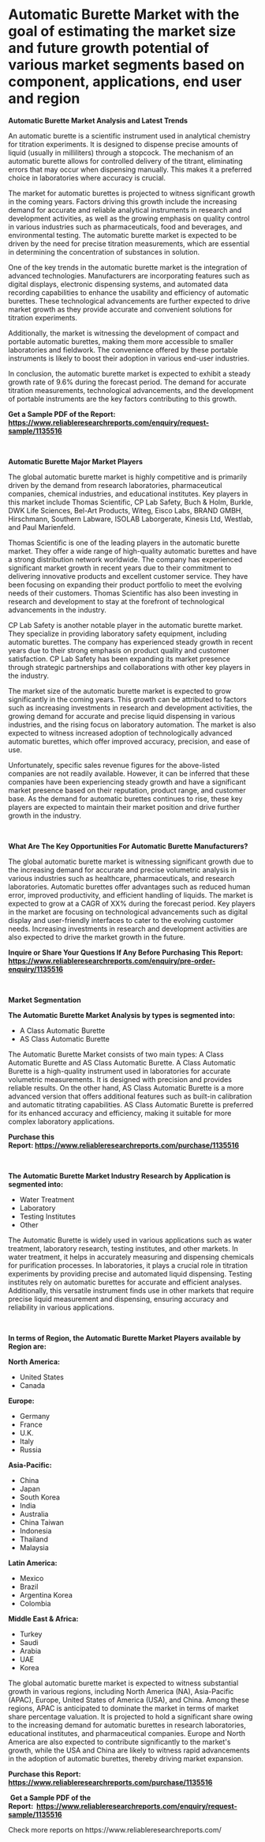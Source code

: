 <p><h1>Automatic Burette Market with the goal of estimating the market size and future growth potential of various market segments based on component, applications, end user and region</h1></p><p><strong>Automatic Burette Market Analysis and Latest Trends</strong></p>
<p><p>An automatic burette is a scientific instrument used in analytical chemistry for titration experiments. It is designed to dispense precise amounts of liquid (usually in milliliters) through a stopcock. The mechanism of an automatic burette allows for controlled delivery of the titrant, eliminating errors that may occur when dispensing manually. This makes it a preferred choice in laboratories where accuracy is crucial.</p><p>The market for automatic burettes is projected to witness significant growth in the coming years. Factors driving this growth include the increasing demand for accurate and reliable analytical instruments in research and development activities, as well as the growing emphasis on quality control in various industries such as pharmaceuticals, food and beverages, and environmental testing. The automatic burette market is expected to be driven by the need for precise titration measurements, which are essential in determining the concentration of substances in solution.</p><p>One of the key trends in the automatic burette market is the integration of advanced technologies. Manufacturers are incorporating features such as digital displays, electronic dispensing systems, and automated data recording capabilities to enhance the usability and efficiency of automatic burettes. These technological advancements are further expected to drive market growth as they provide accurate and convenient solutions for titration experiments.</p><p>Additionally, the market is witnessing the development of compact and portable automatic burettes, making them more accessible to smaller laboratories and fieldwork. The convenience offered by these portable instruments is likely to boost their adoption in various end-user industries.</p><p>In conclusion, the automatic burette market is expected to exhibit a steady growth rate of 9.6% during the forecast period. The demand for accurate titration measurements, technological advancements, and the development of portable instruments are the key factors contributing to this growth.</p></p>
<p><strong>Get a Sample PDF of the Report:&nbsp; <a href="https://www.reliableresearchreports.com/enquiry/request-sample/1135516">https://www.reliableresearchreports.com/enquiry/request-sample/1135516</a></strong></p>
<p>&nbsp;</p>
<p><strong>Automatic Burette Major Market Players</strong></p>
<p><p>The global automatic burette market is highly competitive and is primarily driven by the demand from research laboratories, pharmaceutical companies, chemical industries, and educational institutes. Key players in this market include Thomas Scientific, CP Lab Safety, Buch & Holm, Burkle, DWK Life Sciences, Bel-Art Products, Witeg, Eisco Labs, BRAND GMBH, Hirschmann, Southern Labware, ISOLAB Laborgerate, Kinesis Ltd, Westlab, and Paul Marienfeld.</p><p>Thomas Scientific is one of the leading players in the automatic burette market. They offer a wide range of high-quality automatic burettes and have a strong distribution network worldwide. The company has experienced significant market growth in recent years due to their commitment to delivering innovative products and excellent customer service. They have been focusing on expanding their product portfolio to meet the evolving needs of their customers. Thomas Scientific has also been investing in research and development to stay at the forefront of technological advancements in the industry.</p><p>CP Lab Safety is another notable player in the automatic burette market. They specialize in providing laboratory safety equipment, including automatic burettes. The company has experienced steady growth in recent years due to their strong emphasis on product quality and customer satisfaction. CP Lab Safety has been expanding its market presence through strategic partnerships and collaborations with other key players in the industry.</p><p>The market size of the automatic burette market is expected to grow significantly in the coming years. This growth can be attributed to factors such as increasing investments in research and development activities, the growing demand for accurate and precise liquid dispensing in various industries, and the rising focus on laboratory automation. The market is also expected to witness increased adoption of technologically advanced automatic burettes, which offer improved accuracy, precision, and ease of use.</p><p>Unfortunately, specific sales revenue figures for the above-listed companies are not readily available. However, it can be inferred that these companies have been experiencing steady growth and have a significant market presence based on their reputation, product range, and customer base. As the demand for automatic burettes continues to rise, these key players are expected to maintain their market position and drive further growth in the industry.</p></p>
<p>&nbsp;</p>
<p><strong>What Are The Key Opportunities For Automatic Burette Manufacturers?</strong></p>
<p><p>The global automatic burette market is witnessing significant growth due to the increasing demand for accurate and precise volumetric analysis in various industries such as healthcare, pharmaceuticals, and research laboratories. Automatic burettes offer advantages such as reduced human error, improved productivity, and efficient handling of liquids. The market is expected to grow at a CAGR of XX% during the forecast period. Key players in the market are focusing on technological advancements such as digital display and user-friendly interfaces to cater to the evolving customer needs. Increasing investments in research and development activities are also expected to drive the market growth in the future.</p></p>
<p><strong>Inquire or Share Your Questions If Any Before Purchasing This Report: <a href="https://www.reliableresearchreports.com/enquiry/pre-order-enquiry/1135516">https://www.reliableresearchreports.com/enquiry/pre-order-enquiry/1135516</a></strong></p>
<p>&nbsp;</p>
<p><strong>Market Segmentation</strong></p>
<p><strong>The Automatic Burette Market Analysis by types is segmented into:</strong></p>
<p><ul><li>A Class Automatic Burette</li><li>AS Class Automatic Burette</li></ul></p>
<p><p>The Automatic Burette Market consists of two main types: A Class Automatic Burette and AS Class Automatic Burette. A Class Automatic Burette is a high-quality instrument used in laboratories for accurate volumetric measurements. It is designed with precision and provides reliable results. On the other hand, AS Class Automatic Burette is a more advanced version that offers additional features such as built-in calibration and automatic titrating capabilities. AS Class Automatic Burette is preferred for its enhanced accuracy and efficiency, making it suitable for more complex laboratory applications.</p></p>
<p><strong>Purchase this Report:&nbsp;<a href="https://www.reliableresearchreports.com/purchase/1135516">https://www.reliableresearchreports.com/purchase/1135516</a></strong></p>
<p>&nbsp;</p>
<p><strong>The Automatic Burette Market Industry Research by Application is segmented into:</strong></p>
<p><ul><li>Water Treatment</li><li>Laboratory</li><li>Testing Institutes</li><li>Other</li></ul></p>
<p><p>The Automatic Burette is widely used in various applications such as water treatment, laboratory research, testing institutes, and other markets. In water treatment, it helps in accurately measuring and dispensing chemicals for purification processes. In laboratories, it plays a crucial role in titration experiments by providing precise and automated liquid dispensing. Testing institutes rely on automatic burettes for accurate and efficient analyses. Additionally, this versatile instrument finds use in other markets that require precise liquid measurement and dispensing, ensuring accuracy and reliability in various applications.</p></p>
<p>&nbsp;</p>
<p><strong>In terms of Region, the Automatic Burette Market Players available by Region are:</strong></p>
<p>
    <p> <strong> North America: </strong>
        <ul>
            <li>United States</li>
            <li>Canada</li>
        </ul>
        </p> 
    <p> <strong> Europe: </strong>
        <ul>
            <li>Germany</li>
            <li>France</li>
            <li>U.K.</li>
            <li>Italy</li>
            <li>Russia</li>
        </ul>
        </p> 
    <p> <strong> Asia-Pacific: </strong>
        <ul>
            <li>China</li>
            <li>Japan</li>
            <li>South Korea</li>
            <li>India</li>
            <li>Australia</li>
            <li>China Taiwan</li>
            <li>Indonesia</li>
            <li>Thailand</li>
            <li>Malaysia</li>
        </ul>
        </p> 
    <p> <strong> Latin America: </strong>
        <ul>
            <li>Mexico</li>
            <li>Brazil</li>
            <li>Argentina Korea</li>
            <li>Colombia</li>
        </ul>
        </p> 
    <p> <strong> Middle East & Africa: </strong>
        <ul>
            <li>Turkey</li>
            <li>Saudi</li>
            <li>Arabia</li>
            <li>UAE</li>
            <li>Korea</li>
        </ul>
    </p>
    </p>
<p><p>The global automatic burette market is expected to witness substantial growth in various regions, including North America (NA), Asia-Pacific (APAC), Europe, United States of America (USA), and China. Among these regions, APAC is anticipated to dominate the market in terms of market share percentage valuation. It is projected to hold a significant share owing to the increasing demand for automatic burettes in research laboratories, educational institutes, and pharmaceutical companies. Europe and North America are also expected to contribute significantly to the market's growth, while the USA and China are likely to witness rapid advancements in the adoption of automatic burettes, thereby driving market expansion.</p></p>
<p><strong>Purchase this Report: <a href="https://www.reliableresearchreports.com/purchase/1135516">https://www.reliableresearchreports.com/purchase/1135516</a></strong></p>
<p>&nbsp;<strong>Get a Sample PDF of the Report:&nbsp;&nbsp;<a href="https://www.reliableresearchreports.com/enquiry/request-sample/1135516">https://www.reliableresearchreports.com/enquiry/request-sample/1135516</a></strong></p>
<p><strong></strong></p>
<p>Check more reports on https://www.reliableresearchreports.com/</p>
